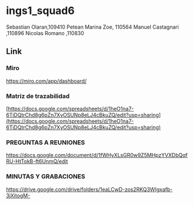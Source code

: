 # ings1_squad6

Sebastian Olaran,109410
Petean Marina Zoe, 110564
Manuel Castagnari ,110896
Nicolas Romano ,110830


## Link 

### Miro

https://miro.com/app/dashboard/

### Matriz de trazabilidad

[https://docs.google.com/spreadsheets/d/1heO1na7-6TiDQtrChd8g6pZn7XyOSUNp8eLJ4cBkuZQ/edit?usp=sharing](https://docs.google.com/spreadsheets/d/1heO1na7-6TiDQtrChd8g6pZn7XyOSUNp8eLJ4cBkuZQ/edit?usp=sharing)

### PREGUNTAS A REUNIONES

https://docs.google.com/document/d/1fWHyXLsGR0w9Z5MHpzYVXDbQqfRU-HtTokB-ft6UnmQ/edit

### MINUTAS Y GRABACIONES

https://drive.google.com/drive/folders/1eaLCwD-zos2RKQ3WIgxafb-3jXitogM-
